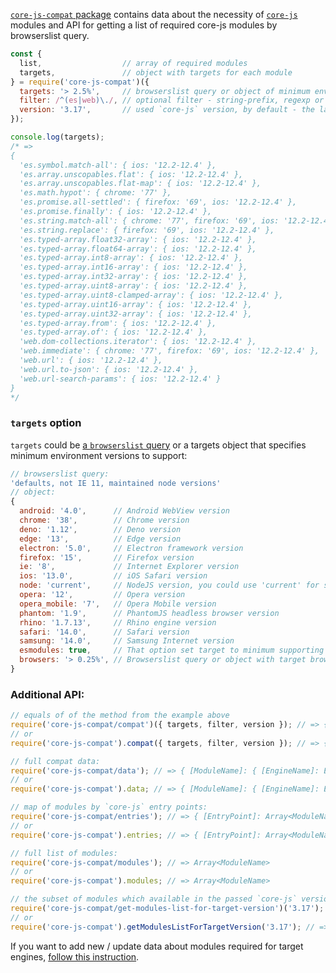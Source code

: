 [`core-js-compat` package](https://github.com/zloirock/core-js/tree/master/packages/core-js-compat) contains data about the necessity of [`core-js`](https://github.com/zloirock/core-js) modules and API for getting a list of required core-js modules by browserslist query.

```js
const {
  list,                  // array of required modules
  targets,               // object with targets for each module
} = require('core-js-compat')({
  targets: '> 2.5%',     // browserslist query or object of minimum environment versions to support
  filter: /^(es|web)\./, // optional filter - string-prefix, regexp or list of modules
  version: '3.17',       // used `core-js` version, by default - the latest
});

console.log(targets);
/* =>
{
  'es.symbol.match-all': { ios: '12.2-12.4' },
  'es.array.unscopables.flat': { ios: '12.2-12.4' },
  'es.array.unscopables.flat-map': { ios: '12.2-12.4' },
  'es.math.hypot': { chrome: '77' },
  'es.promise.all-settled': { firefox: '69', ios: '12.2-12.4' },
  'es.promise.finally': { ios: '12.2-12.4' },
  'es.string.match-all': { chrome: '77', firefox: '69', ios: '12.2-12.4' },
  'es.string.replace': { firefox: '69', ios: '12.2-12.4' },
  'es.typed-array.float32-array': { ios: '12.2-12.4' },
  'es.typed-array.float64-array': { ios: '12.2-12.4' },
  'es.typed-array.int8-array': { ios: '12.2-12.4' },
  'es.typed-array.int16-array': { ios: '12.2-12.4' },
  'es.typed-array.int32-array': { ios: '12.2-12.4' },
  'es.typed-array.uint8-array': { ios: '12.2-12.4' },
  'es.typed-array.uint8-clamped-array': { ios: '12.2-12.4' },
  'es.typed-array.uint16-array': { ios: '12.2-12.4' },
  'es.typed-array.uint32-array': { ios: '12.2-12.4' },
  'es.typed-array.from': { ios: '12.2-12.4' },
  'es.typed-array.of': { ios: '12.2-12.4' },
  'web.dom-collections.iterator': { ios: '12.2-12.4' },
  'web.immediate': { chrome: '77', firefox: '69', ios: '12.2-12.4' },
  'web.url': { ios: '12.2-12.4' },
  'web.url.to-json': { ios: '12.2-12.4' },
  'web.url-search-params': { ios: '12.2-12.4' }
}
*/
```

### `targets` option
`targets` could be [a `browserslist` query](https://github.com/browserslist/browserslist) or a targets object that specifies minimum environment versions to support:
```js
// browserslist query:
'defaults, not IE 11, maintained node versions'
// object:
{
  android: '4.0',      // Android WebView version
  chrome: '38',        // Chrome version
  deno: '1.12',        // Deno version
  edge: '13',          // Edge version
  electron: '5.0',     // Electron framework version
  firefox: '15',       // Firefox version
  ie: '8',             // Internet Explorer version
  ios: '13.0',         // iOS Safari version
  node: 'current',     // NodeJS version, you could use 'current' for set it to currently used
  opera: '12',         // Opera version
  opera_mobile: '7',   // Opera Mobile version
  phantom: '1.9',      // PhantomJS headless browser version
  rhino: '1.7.13',     // Rhino engine version
  safari: '14.0',      // Safari version
  samsung: '14.0',     // Samsung Internet version
  esmodules: true,     // That option set target to minimum supporting ES Modules versions of all browsers
  browsers: '> 0.25%', // Browserslist query or object with target browsers
}
```

### Additional API:

```js
// equals of of the method from the example above
require('core-js-compat/compat')({ targets, filter, version }); // => { list: Array<ModuleName>, targets: { [ModuleName]: { [EngineName]: EngineVersion } } }
// or
require('core-js-compat').compat({ targets, filter, version }); // => { list: Array<ModuleName>, targets: { [ModuleName]: { [EngineName]: EngineVersion } } }

// full compat data:
require('core-js-compat/data'); // => { [ModuleName]: { [EngineName]: EngineVersion } }
// or
require('core-js-compat').data; // => { [ModuleName]: { [EngineName]: EngineVersion } }

// map of modules by `core-js` entry points:
require('core-js-compat/entries'); // => { [EntryPoint]: Array<ModuleName> }
// or
require('core-js-compat').entries; // => { [EntryPoint]: Array<ModuleName> }

// full list of modules:
require('core-js-compat/modules'); // => Array<ModuleName>
// or
require('core-js-compat').modules; // => Array<ModuleName>

// the subset of modules which available in the passed `core-js` version:
require('core-js-compat/get-modules-list-for-target-version')('3.17'); // => Array<ModuleName>
// or
require('core-js-compat').getModulesListForTargetVersion('3.17'); // => Array<ModuleName>
```

If you want to add new / update data about modules required for target engines, [follow this instruction](https://github.com/zloirock/core-js/blob/master/CONTRIBUTING.md#updating-core-js-compat-data).

